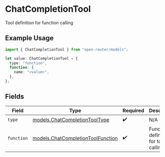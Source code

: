 # ChatCompletionTool

Tool definition for function calling

## Example Usage

```typescript
import { ChatCompletionTool } from "open-router/models";

let value: ChatCompletionTool = {
  type: "function",
  function: {
    name: "<value>",
  },
};
```

## Fields

| Field                                                                        | Type                                                                         | Required                                                                     | Description                                                                  |
| ---------------------------------------------------------------------------- | ---------------------------------------------------------------------------- | ---------------------------------------------------------------------------- | ---------------------------------------------------------------------------- |
| `type`                                                                       | [models.ChatCompletionToolType](../models/chatcompletiontooltype.md)         | :heavy_check_mark:                                                           | N/A                                                                          |
| `function`                                                                   | [models.ChatCompletionToolFunction](../models/chatcompletiontoolfunction.md) | :heavy_check_mark:                                                           | Function definition for tool calling                                         |